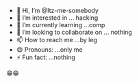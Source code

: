 - 👋 Hi, I’m @Itz-me-somebody
- 👀 I’m interested in ... hacking 
- 🌱 I’m currently learning ...comp
- 💞️ I’m looking to collaborate on ... nothing 
- 📫 How to reach me ...by leg 
- 😄 Pronouns: ...only me
- ⚡ Fun fact: ...nothing

<!---😊
Itz-me-somebody/Itz-me-somebody is a ✨ special ✨ repository because its `README.md` (this file) appears on your GitHub profile.
You can click the Preview link to take a look at your changes.
--->
😁😁
